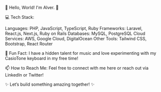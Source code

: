 🌟 Hello, World! I'm Alver. 🌟

💻 Tech Stack:

Languages: PHP, JavaScript, TypeScript, Ruby
Frameworks: Laravel, React.js, Next.js, Ruby on Rails
Databases: MySQL, PostgreSQL
Cloud Services: AWS, Google Cloud, DigitalOcean
Other Tools: Tailwind CSS, Bootstrap, React Router

🚀 Fun Fact:
I have a hidden talent for music and love experimenting with my CasioTone keyboard in my free time!

📫 How to Reach Me:
Feel free to connect with me here or reach out via LinkedIn or Twitter!

✨ Let’s build something amazing together! ✨
